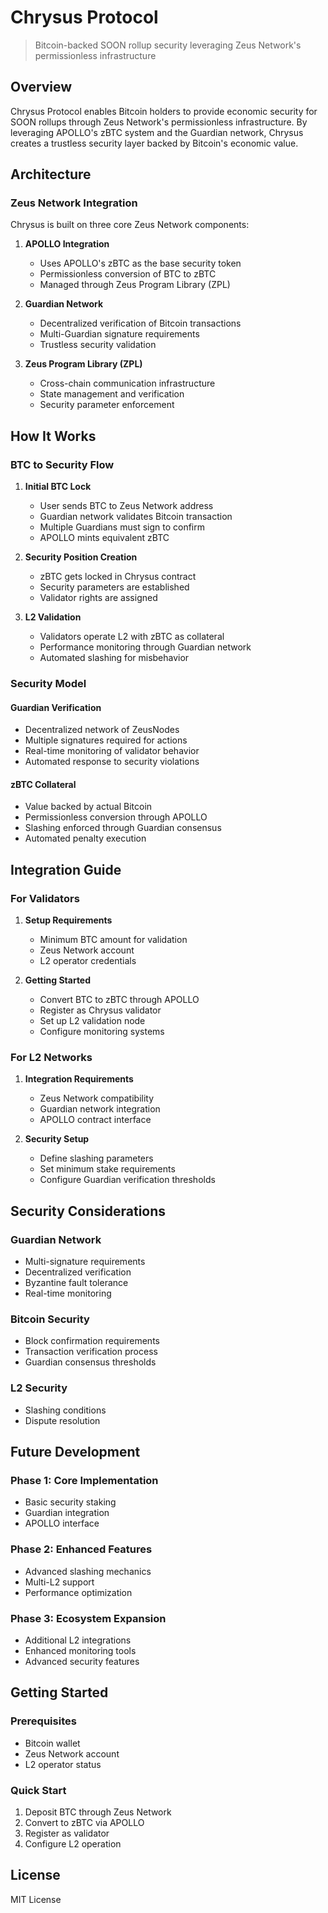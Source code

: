 # Chrysus Protocol
> Bitcoin-backed SOON rollup security leveraging Zeus Network's permissionless infrastructure

## Overview

Chrysus Protocol enables Bitcoin holders to provide economic security for SOON rollups through Zeus Network's permissionless infrastructure. By leveraging APOLLO's zBTC system and the Guardian network, Chrysus creates a trustless security layer backed by Bitcoin's economic value.

## Architecture

### Zeus Network Integration

Chrysus is built on three core Zeus Network components:

1. **APOLLO Integration**
   - Uses APOLLO's zBTC as the base security token
   - Permissionless conversion of BTC to zBTC
   - Managed through Zeus Program Library (ZPL)

2. **Guardian Network**
   - Decentralized verification of Bitcoin transactions
   - Multi-Guardian signature requirements
   - Trustless security validation

3. **Zeus Program Library (ZPL)**
   - Cross-chain communication infrastructure
   - State management and verification
   - Security parameter enforcement

## How It Works

### BTC to Security Flow

1. **Initial BTC Lock**
   - User sends BTC to Zeus Network address
   - Guardian network validates Bitcoin transaction
   - Multiple Guardians must sign to confirm
   - APOLLO mints equivalent zBTC

2. **Security Position Creation**
   - zBTC gets locked in Chrysus contract
   - Security parameters are established
   - Validator rights are assigned

3. **L2 Validation**
   - Validators operate L2 with zBTC as collateral
   - Performance monitoring through Guardian network
   - Automated slashing for misbehavior

### Security Model

#### Guardian Verification
- Decentralized network of ZeusNodes
- Multiple signatures required for actions
- Real-time monitoring of validator behavior
- Automated response to security violations

#### zBTC Collateral
- Value backed by actual Bitcoin
- Permissionless conversion through APOLLO
- Slashing enforced through Guardian consensus
- Automated penalty execution

## Integration Guide

### For Validators

1. **Setup Requirements**
   - Minimum BTC amount for validation
   - Zeus Network account
   - L2 operator credentials

2. **Getting Started**
   - Convert BTC to zBTC through APOLLO
   - Register as Chrysus validator
   - Set up L2 validation node
   - Configure monitoring systems

### For L2 Networks

1. **Integration Requirements**
   - Zeus Network compatibility
   - Guardian network integration
   - APOLLO contract interface

2. **Security Setup**
   - Define slashing parameters
   - Set minimum stake requirements
   - Configure Guardian verification thresholds

## Security Considerations

### Guardian Network
- Multi-signature requirements
- Decentralized verification
- Byzantine fault tolerance
- Real-time monitoring

### Bitcoin Security
- Block confirmation requirements
- Transaction verification process
- Guardian consensus thresholds

### L2 Security
- Slashing conditions
- Dispute resolution


## Future Development

### Phase 1: Core Implementation
- Basic security staking
- Guardian integration
- APOLLO interface

### Phase 2: Enhanced Features
- Advanced slashing mechanics
- Multi-L2 support
- Performance optimization

### Phase 3: Ecosystem Expansion
- Additional L2 integrations
- Enhanced monitoring tools
- Advanced security features

## Getting Started

### Prerequisites
- Bitcoin wallet
- Zeus Network account
- L2 operator status

### Quick Start
1. Deposit BTC through Zeus Network
2. Convert to zBTC via APOLLO
3. Register as validator
4. Configure L2 operation

## License
MIT License